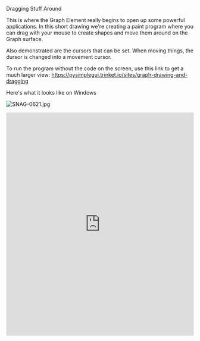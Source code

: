 Dragging Stuff Around

This is where the Graph Element really begins to open up some powerful applications.  In this short drawing we're creating a paint program where you can drag with your mouse to create shapes and move them around on the Graph surface.

Also demonstrated are the cursors that can be set.  When moving things, the dursor is changed into a movement cursor.  

To run the program without the code on the screen, use this link to get a much larger view:
https://pysimplegui.trinket.io/sites/graph-drawing-and-dragging

Here's what it looks like on Windows

![SNAG-0621.jpg](/api/files/5e02cf9942fe226a4ea7ae18/snag-0621.jpeg "SNAG-0621.jpg")


<iframe src='https://trinket.io/embed/pygame/3dc5fee958?start=result' width='100%' height='600' frameborder='0' marginwidth='0' marginheight='0' allowfullscreen></iframe>
